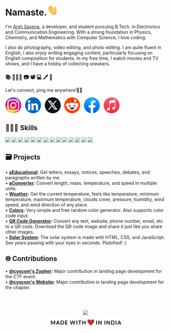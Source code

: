 <h1>Namaste.<img src="https://raw.githubusercontent.com/ABSphreak/ABSphreak/master/gifs/Hi.gif" height="35px" width="35px"/></h1>

I'm <a href="https://arshsaxena.in">Arsh Saxena</a>, a developer, and student pursuing B.Tech. in Electronics and Communication Engineering. With a strong foundation in Physics, Chemistry, and Mathematics with Computer Science, I love coding.

I also do photography, video editing, and photo editing. I am quite fluent in English, I also enjoy writing engaging content, particularly focusing on English composition for students. In my free time, I watch movies and TV shows, and I have a hobby of collecting sneakers.

<h3>📚 👨🏻‍💻 📷 📽 💻 🖊️ 👟</h3>

Let's connect, ping me anywhere!🤘🏻

<p>
    <a href="https://instagram.com/arsh.saxena02" target="_blank"><img src="https://raw.githubusercontent.com/arshsaxena/arshsaxena/main/icons/instagram.png" height="50" width="50"></a>&nbsp;&nbsp;
    <a href="https://www.linkedin.com/in/arshsaxena/" target="_blank"><img src="https://raw.githubusercontent.com/arshsaxena/arshsaxena/main/icons/linkedin.png" height="50" width="50"></a>&nbsp;&nbsp;
    <a href="https://www.twitter.com/arshsaxena02" target="_blank"><img src="https://raw.githubusercontent.com/arshsaxena/arshsaxena/main/icons/x.png" height="50" width="50"></a>&nbsp;&nbsp;
    <a href="https://www.reddit.com/u/arshsaxena" target="_blank"><img src="https://raw.githubusercontent.com/arshsaxena/arshsaxena/main/icons/reddit.png" height="50" width="50"></a>&nbsp;&nbsp;
    <a href="https://facebook.com/arsh.saxena02" target="_blank"><img src="https://raw.githubusercontent.com/arshsaxena/arshsaxena/main/icons/facebook.png" height="50" width="50"></a>&nbsp;&nbsp;
    <a href="https://music.apple.com/in/playlist/arshs-favourites/pl.u-yZyVWPrCd3zXWGe" target="_blank"><img src="https://raw.githubusercontent.com/arshsaxena/arshsaxena/main/icons/apple-music.png"  height="50" width="50"></a>
</p>

<h2>👨🏻‍💻 Skills</h2>
<p>
    <img src="https://img.shields.io/badge/python-3670A0?style=for-the-badge&logo=python&logoColor=ffdd54">
    <img src="https://img.shields.io/badge/c++-%2300599C.svg?style=for-the-badge&logo=c&logoColor=white">
    <img src="https://img.shields.io/badge/java-%23ED8B00.svg?style=for-the-badge&logo=java&logoColor=white">
    <img src="https://img.shields.io/badge/javascript-%23323330.svg?style=for-the-badge&logo=javascript&logoColor=%23F7DF1E">
    <img src="https://img.shields.io/badge/react-%2320232a.svg?style=for-the-badge&logo=react&logoColor=%2361DAFB">
    <img src="https://img.shields.io/badge/html5-%23E34F26.svg?style=for-the-badge&logo=html5&logoColor=white">
    <img src="https://img.shields.io/badge/css3-3670A0.svg?style=for-the-badge&logo=css3&logoColor=white">
    <img src="https://img.shields.io/badge/tailwindcss-%2338B2AC.svg?style=for-the-badge&logo=tailwind-css&logoColor=white">
    <img src="https://img.shields.io/badge/bootstrap-%23563D7C.svg?style=for-the-badge&logo=bootstrap&logoColor=white">
    <img src="https://img.shields.io/badge/pygame-234ea94b.svg?style=for-the-badge&logo=pygame&logoColor=234ea94b">
    <img src="https://img.shields.io/badge/php-%23316192.svg?style=for-the-badge&logo=phpl&logoColor=white">
    <img src="https://img.shields.io/badge/mysql-%23DD0031.svg?style=for-the-badge&logo=mysql&logoColor=white">
    <img src="https://img.shields.io/badge/git-fc6d26?style=for-the-badge&logo=git&logoColor=white">
    <img src="https://img.shields.io/badge/github-%23323330?style=for-the-badge&logo=github&logoColor=white">
</p>

<h2>🗃️ Projects</h2>
<p>
    • <a href="https://education.arshsaxena.in"><b>aEducational</a>:</b> Get letters, essays, notices, speeches, debates, and paragraphs written by me.
    <br>
    • <a href="https://converter.arshsaxena.in"><b>aConverter</a>:</b> Convert length, mass, temperature, and speed in multiple units.
    <br>
    • <a href="https://weather.arshsaxena.in"><b>Weather</a>:</b> Get the current temperature, feels like temperature, minimum temperature, maximum temperature, clouds cover, pressure, humidity, wind speed, and wind direction of any place.
    <br>
    • <a href="https://colors.arshsaxena.in"><b>Colors</a>:</b> Very simple and free random color generator. Also supports color code input.
    <br>
    • <a href="https://qr.arshsaxena.in"><b>QR Code Generator</a>:</b> Convert any text, website, phone number, email, etc. to a QR code. Download the QR code image and share it just like you share other images.
    <br>
    • <a href="https://solarsystem.arshsaxena.in"><b>Solar System</a>: </b>The solar system is made with HTML, CSS, and JavaScript. See years passing with your eyes in seconds. Plutofied! :)
</p>

<h2>🌐 Contributions</h2>
<p>
    • <a href="https://github.com/arshsaxena/zypher"><b>@cyscom's Zypher</a>:</b> Major contribution in landing page development for the CTF event.
    <br>
    • <a href="https://github.com/arshsaxena/cyscom-landing-page-2024"><b>@cyscom's Website</a>:</b> Major contribution in landing page development for the chapter.
</p>

<br>
<br>

<p align="center">
    <img src="https://profile-counter.glitch.me/arshsaxena/count.svg" />
    <br>
    <img src="https://raw.githubusercontent.com/arshsaxena/arshsaxena/main/images/india.png" height="40">
</p>
